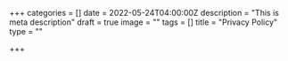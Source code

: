 +++
categories = []
date = 2022-05-24T04:00:00Z
description = "This is meta description"
draft = true
image = ""
tags = []
title = "Privacy Policy"
type = ""

+++
